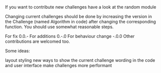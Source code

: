 If you want to contribute new challenges have a look at the random module

Changing current challenges should be done by increasing the version in the Challenge (named Algorithm in code) after changing the corresponding function. You should use somewhat reasonable steps.

For fix 0.0.-
For additions 0.-.0
For behaviour change -.0.0
Other contributions are welcomed too.

Some ideas:

layout
styling
new ways to show the current challenge
wording in the code and user interface
make challenges more performant
